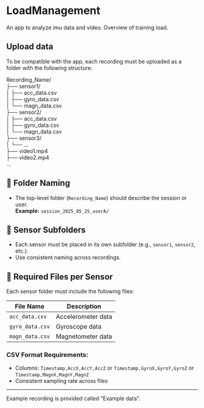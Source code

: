 # LoadManagement
An app to analyze imu data and video. Overview of training load.

## Upload data
To be compatible with the app, each recording must be uploaded as a folder with the following structure:

Recording_Name/  
├── sensor1/  
│ ├── acc_data.csv  
│ ├── gyro_data.csv  
│ └── magn_data.csv  
├── sensor2/  
│ ├── acc_data.csv  
│ ├── gyro_data.csv  
│ └── magn_data.csv  
├── sensor3/  
│ └── ...  
├── video1.mp4  
├── video2.mp4  
...  


## 🔹 Folder Naming
- The top-level folder (`Recording_Name`) should describe the session or user.  
  **Example:** `session_2025_05_25_userA/`

## 🔹 Sensor Subfolders
- Each sensor must be placed in its own subfolder (e.g., `sensor1`, `sensor2`, etc.).
- Use consistent naming across recordings.

## 🔹 Required Files per Sensor
Each sensor folder must include the following files:

| File Name        | Description                   |
|------------------|-------------------------------|
| `acc_data.csv`   | Accelerometer data            |
| `gyro_data.csv`  | Gyroscope data                |
| `magn_data.csv`  | Magnetometer data             |

### CSV Format Requirements:
- Columns: `Timestamp,AccX,AccY,AccZ` or `Timestamp,GyroX,GyroY,GyroZ` or `Timestamp,MagnX,MagnY,MagnZ`
- Consistent sampling rate across files

---

Example recording is provided called "Example data".
